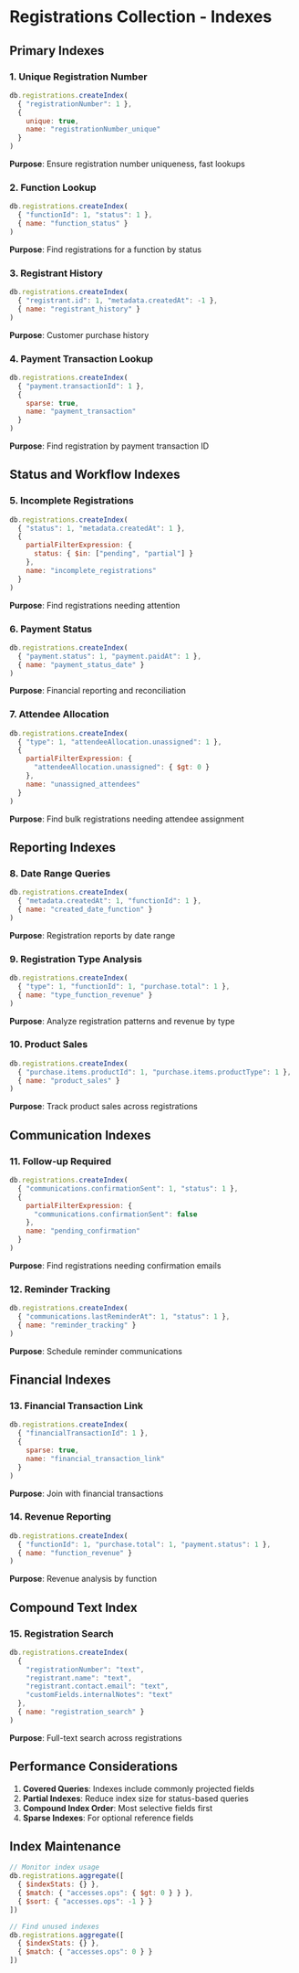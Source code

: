 # Registrations Collection - Indexes

## Primary Indexes

### 1. Unique Registration Number
```javascript
db.registrations.createIndex(
  { "registrationNumber": 1 },
  { 
    unique: true,
    name: "registrationNumber_unique"
  }
)
```
**Purpose**: Ensure registration number uniqueness, fast lookups

### 2. Function Lookup
```javascript
db.registrations.createIndex(
  { "functionId": 1, "status": 1 },
  { name: "function_status" }
)
```
**Purpose**: Find registrations for a function by status

### 3. Registrant History
```javascript
db.registrations.createIndex(
  { "registrant.id": 1, "metadata.createdAt": -1 },
  { name: "registrant_history" }
)
```
**Purpose**: Customer purchase history

### 4. Payment Transaction Lookup
```javascript
db.registrations.createIndex(
  { "payment.transactionId": 1 },
  { 
    sparse: true,
    name: "payment_transaction"
  }
)
```
**Purpose**: Find registration by payment transaction ID

## Status and Workflow Indexes

### 5. Incomplete Registrations
```javascript
db.registrations.createIndex(
  { "status": 1, "metadata.createdAt": 1 },
  {
    partialFilterExpression: { 
      status: { $in: ["pending", "partial"] } 
    },
    name: "incomplete_registrations"
  }
)
```
**Purpose**: Find registrations needing attention

### 6. Payment Status
```javascript
db.registrations.createIndex(
  { "payment.status": 1, "payment.paidAt": 1 },
  { name: "payment_status_date" }
)
```
**Purpose**: Financial reporting and reconciliation

### 7. Attendee Allocation
```javascript
db.registrations.createIndex(
  { "type": 1, "attendeeAllocation.unassigned": 1 },
  {
    partialFilterExpression: { 
      "attendeeAllocation.unassigned": { $gt: 0 } 
    },
    name: "unassigned_attendees"
  }
)
```
**Purpose**: Find bulk registrations needing attendee assignment

## Reporting Indexes

### 8. Date Range Queries
```javascript
db.registrations.createIndex(
  { "metadata.createdAt": 1, "functionId": 1 },
  { name: "created_date_function" }
)
```
**Purpose**: Registration reports by date range

### 9. Registration Type Analysis
```javascript
db.registrations.createIndex(
  { "type": 1, "functionId": 1, "purchase.total": 1 },
  { name: "type_function_revenue" }
)
```
**Purpose**: Analyze registration patterns and revenue by type

### 10. Product Sales
```javascript
db.registrations.createIndex(
  { "purchase.items.productId": 1, "purchase.items.productType": 1 },
  { name: "product_sales" }
)
```
**Purpose**: Track product sales across registrations

## Communication Indexes

### 11. Follow-up Required
```javascript
db.registrations.createIndex(
  { "communications.confirmationSent": 1, "status": 1 },
  {
    partialFilterExpression: { 
      "communications.confirmationSent": false 
    },
    name: "pending_confirmation"
  }
)
```
**Purpose**: Find registrations needing confirmation emails

### 12. Reminder Tracking
```javascript
db.registrations.createIndex(
  { "communications.lastReminderAt": 1, "status": 1 },
  { name: "reminder_tracking" }
)
```
**Purpose**: Schedule reminder communications

## Financial Indexes

### 13. Financial Transaction Link
```javascript
db.registrations.createIndex(
  { "financialTransactionId": 1 },
  { 
    sparse: true,
    name: "financial_transaction_link"
  }
)
```
**Purpose**: Join with financial transactions

### 14. Revenue Reporting
```javascript
db.registrations.createIndex(
  { "functionId": 1, "purchase.total": 1, "payment.status": 1 },
  { name: "function_revenue" }
)
```
**Purpose**: Revenue analysis by function

## Compound Text Index

### 15. Registration Search
```javascript
db.registrations.createIndex(
  { 
    "registrationNumber": "text",
    "registrant.name": "text",
    "registrant.contact.email": "text",
    "customFields.internalNotes": "text"
  },
  { name: "registration_search" }
)
```
**Purpose**: Full-text search across registrations

## Performance Considerations

1. **Covered Queries**: Indexes include commonly projected fields
2. **Partial Indexes**: Reduce index size for status-based queries
3. **Compound Index Order**: Most selective fields first
4. **Sparse Indexes**: For optional reference fields

## Index Maintenance

```javascript
// Monitor index usage
db.registrations.aggregate([
  { $indexStats: {} },
  { $match: { "accesses.ops": { $gt: 0 } } },
  { $sort: { "accesses.ops": -1 } }
])

// Find unused indexes
db.registrations.aggregate([
  { $indexStats: {} },
  { $match: { "accesses.ops": 0 } }
])
```